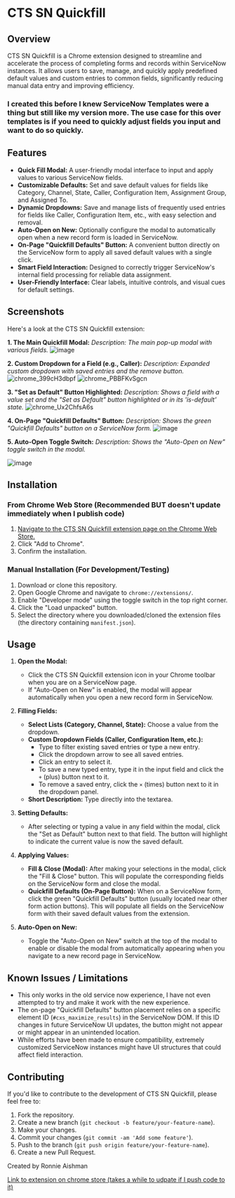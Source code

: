 # CTS SN Quickfill

## Overview

CTS SN Quickfill is a Chrome extension designed to streamline and accelerate the process of completing forms and records within ServiceNow instances. It allows users to save, manage, and quickly apply predefined default values and custom entries to common fields, significantly reducing manual data entry and improving efficiency.
### I created this before I knew ServiceNow Templates were a thing but still like my version more. The use case for this over templates is if you need to quickly adjust fields you input and want to do so quickly.

## Features

*   **Quick Fill Modal:** A user-friendly modal interface to input and apply values to various ServiceNow fields.
*   **Customizable Defaults:** Set and save default values for fields like Category, Channel, State, Caller, Configuration Item, Assignment Group, and Assigned To.
*   **Dynamic Dropdowns:** Save and manage lists of frequently used entries for fields like Caller, Configuration Item, etc., with easy selection and removal.
*   **Auto-Open on New:** Optionally configure the modal to automatically open when a new record form is loaded in ServiceNow.
*   **On-Page "Quickfill Defaults" Button:** A convenient button directly on the ServiceNow form to apply all saved default values with a single click.
*   **Smart Field Interaction:** Designed to correctly trigger ServiceNow's internal field processing for reliable data assignment.
*   **User-Friendly Interface:** Clear labels, intuitive controls, and visual cues for default settings.

## Screenshots

Here's a look at the CTS SN Quickfill extension:

**1. The Main Quickfill Modal:**
   *Description: The main pop-up modal with various fields.*
   ![image](https://github.com/user-attachments/assets/d3084ac3-a8c7-470c-92dd-01da387f0366)


**2. Custom Dropdown for a Field (e.g., Caller):**
   *Description: Expanded custom dropdown with saved entries and the remove button.*
![chrome_399cH3dbpf](https://github.com/user-attachments/assets/ad9684cd-e91c-404c-8eef-80210c100ac2)
![chrome_PBBFKvSgcn](https://github.com/user-attachments/assets/9733950d-4c91-449d-bba9-11746a8a608b)

  

**3. "Set as Default" Button Highlighted:**
   *Description: Shows a field with a value set and the "Set as Default" button highlighted or in its 'is-default' state.*
![chrome_Ux2ChfsA6s](https://github.com/user-attachments/assets/fdca851b-84c3-4df5-902e-4f71a09d45d7)


**4. On-Page "Quickfill Defaults" Button:**
   *Description: Shows the green "Quickfill Defaults" button on a ServiceNow form.*
![image](https://github.com/user-attachments/assets/2c52b9ab-7d82-40e0-b9bd-c06ab45aedb9)


**5. Auto-Open Toggle Switch:**
   *Description: Shows the "Auto-Open on New" toggle switch in the modal.*

![image](https://github.com/user-attachments/assets/85eb8396-4032-460e-8cf1-c19c0ccbe5a0)


## Installation

### From Chrome Web Store (Recommended BUT doesn't update immediately when I publish code)

1.  [Navigate to the CTS SN Quickfill extension page on the Chrome Web Store.](https://chromewebstore.google.com/detail/cts-sn-quickfill/eadefppnebkkoidiehagfbkppiahlioh)
2.  Click "Add to Chrome".
3.  Confirm the installation.

### Manual Installation (For Development/Testing)

1.  Download or clone this repository.
2.  Open Google Chrome and navigate to `chrome://extensions/`.
3.  Enable "Developer mode" using the toggle switch in the top right corner.
4.  Click the "Load unpacked" button.
5.  Select the directory where you downloaded/cloned the extension files (the directory containing `manifest.json`).

## Usage

1.  **Open the Modal:**
    *   Click the CTS SN Quickfill extension icon in your Chrome toolbar when you are on a ServiceNow page.
    *   If "Auto-Open on New" is enabled, the modal will appear automatically when you open a new record form in ServiceNow.

2.  **Filling Fields:**
    *   **Select Lists (Category, Channel, State):** Choose a value from the dropdown.
    *   **Custom Dropdown Fields (Caller, Configuration Item, etc.):**
        *   Type to filter existing saved entries or type a new entry.
        *   Click the dropdown arrow to see all saved entries.
        *   Click an entry to select it.
        *   To save a new typed entry, type it in the input field and click the `+` (plus) button next to it.
        *   To remove a saved entry, click the `×` (times) button next to it in the dropdown panel.
    *   **Short Description:** Type directly into the textarea.

3.  **Setting Defaults:**
    *   After selecting or typing a value in any field within the modal, click the "Set as Default" button next to that field. The button will highlight to indicate the current value is now the saved default.

4.  **Applying Values:**
    *   **Fill & Close (Modal):** After making your selections in the modal, click the "Fill & Close" button. This will populate the corresponding fields on the ServiceNow form and close the modal.
    *   **Quickfill Defaults (On-Page Button):** When on a ServiceNow form, click the green "Quickfill Defaults" button (usually located near other form action buttons). This will populate all fields on the ServiceNow form with their saved default values from the extension.

5.  **Auto-Open on New:**
    *   Toggle the "Auto-Open on New" switch at the top of the modal to enable or disable the modal from automatically appearing when you navigate to a new record page in ServiceNow.

## Known Issues / Limitations
*   This only works in the old service now experience, I have not even attempted to try and make it work with the new experience.
*   The on-page "Quickfill Defaults" button placement relies on a specific element ID (`#cxs_maximize_results`) in the ServiceNow DOM. If this ID changes in future ServiceNow UI updates, the button might not appear or might appear in an unintended location.
*   While efforts have been made to ensure compatibility, extremely customized ServiceNow instances might have UI structures that could affect field interaction.

## Contributing

If you'd like to contribute to the development of CTS SN Quickfill, please feel free to:
1. Fork the repository.
2. Create a new branch (`git checkout -b feature/your-feature-name`).
3. Make your changes.
4. Commit your changes (`git commit -am 'Add some feature'`).
5. Push to the branch (`git push origin feature/your-feature-name`).
6. Create a new Pull Request.

Created by Ronnie Aishman



[Link to extension on chrome store (takes a while to udpate if I push code to it)](https://chromewebstore.google.com/detail/eadefppnebkkoidiehagfbkppiahlioh)
